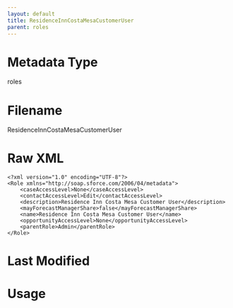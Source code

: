 ```yaml
---
layout: default
title: ResidenceInnCostaMesaCustomerUser
parent: roles
---
```

# Metadata Type
roles


# Filename 
ResidenceInnCostaMesaCustomerUser


# Raw XML
```
<?xml version="1.0" encoding="UTF-8"?>
<Role xmlns="http://soap.sforce.com/2006/04/metadata">
    <caseAccessLevel>None</caseAccessLevel>
    <contactAccessLevel>Edit</contactAccessLevel>
    <description>Residence Inn Costa Mesa Customer User</description>
    <mayForecastManagerShare>false</mayForecastManagerShare>
    <name>Residence Inn Costa Mesa Customer User</name>
    <opportunityAccessLevel>None</opportunityAccessLevel>
    <parentRole>Admin</parentRole>
</Role>
```


# Last Modified


# Usage
